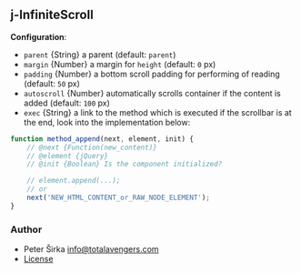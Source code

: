## j-InfiniteScroll

__Configuration__:

- `parent` {String} a parent (default: `parent`)
- `margin` {Number} a margin for `height` (default: `0` px)
- `padding` {Number} a bottom scroll padding for performing of reading (default: `50` px)
- `autoscroll` {Number} automatically scrolls container if the content is added (default: `100` px)
- `exec` {String} a link to the method which is executed if the scrollbar is at the end, look into the implementation below:

```javascript
function method_append(next, element, init) {
	// @next {Function(new_content)}
	// @element {jQuery}
	// @init {Boolean} Is the component initialized?

	// element.append(...);
	// or
	next('NEW_HTML_CONTENT_or_RAW_NODE_ELEMENT');
}
````

### Author

- Peter Širka <info@totalavengers.com>
- [License](https://www.totaljs.com/license/)